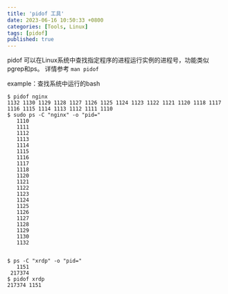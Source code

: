 ```yaml
---
title: 'pidof 工具'
date: 2023-06-16 10:50:33 +0800
categories: [Tools, Linux]
tags: [pidof]
published: true
---
```



pidof 可以在Linux系统中查找指定程序的进程运行实例的进程号，功能类似pgrep和ps。
详情参考 `man pidof`

example：查找系统中运行的bash
```
$ pidof nginx
1132 1130 1129 1128 1127 1126 1125 1124 1123 1122 1121 1120 1118 1117 1116 1115 1114 1113 1112 1111 1110
$ sudo ps -C "nginx" -o "pid="
   1110
   1111
   1112
   1113
   1114
   1115
   1116
   1117
   1118
   1120
   1121
   1122
   1123
   1124
   1125
   1126
   1127
   1128
   1129
   1130
   1132


$ ps -C "xrdp" -o "pid="
   1151
 217374
$ pidof xrdp
217374 1151
```

